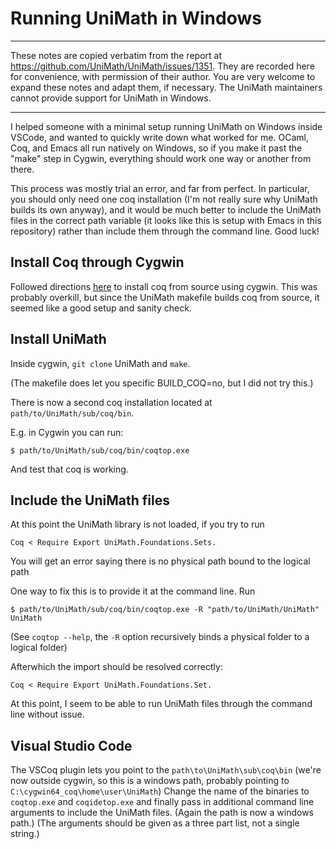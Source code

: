 Running UniMath in Windows
==========================


---

These notes are copied verbatim from the report at https://github.com/UniMath/UniMath/issues/1351. They are recorded here for convenience, with permission of their author. You are very welcome to expand these notes and adapt them, if necessary. The UniMath maintainers cannot provide support for UniMath in Windows.

---



I helped someone with a minimal setup running UniMath on Windows inside VSCode, and wanted to quickly write down what worked for me. OCaml, Coq, and Emacs all run natively on Windows, so if you make it past the "make" step in Cygwin, everything should work one way or another from there.

This process was mostly trial an error, and far from perfect. In particular, you should only need one coq installation (I'm not really sure why UniMath builds its own anyway), and it would be much better to include the UniMath files in the correct path variable (it looks like this is setup with Emacs in this repository) rather than include them through the command line. Good luck!


## Install Coq through Cygwin
Followed directions [here](https://github.com/coq/platform/blob/2021.02.1/README_Windows.md) to install coq from source using cygwin.
This was probably overkill, but since the UniMath makefile builds coq from source, it seemed like a good setup and sanity check.

## Install UniMath
Inside cygwin, `git clone` UniMath and `make`.

(The makefile does let you specific BUILD_COQ=no, but I did not try this.)

There is now a second coq installation located at `path/to/UniMath/sub/coq/bin`.

E.g. in Cygwin you can run:

```$ path/to/UniMath/sub/coq/bin/coqtop.exe```

And test that coq is working.

## Include the UniMath files
At this point the UniMath library is not loaded, if you try to run

```Coq < Require Export UniMath.Foundations.Sets.```

You will get an error saying there is no physical path bound to the logical path

One way to fix this is to provide it at the command line. Run

```$ path/to/UniMath/sub/coq/bin/coqtop.exe -R "path/to/UniMath/UniMath" UniMath```

(See `coqtop --help`, the `-R` option recursively binds a physical folder to a logical folder)

Afterwhich the import should be resolved correctly:

```Coq < Require Export UniMath.Foundations.Set.```

At this point, I seem to be able to run UniMath files through the command line without issue.

## Visual Studio Code
The VSCoq plugin lets you point to the `path\to\UniMath\sub\coq\bin` (we're now outside cygwin, so this is a windows path, probably pointing to `C:\cygwin64_coq\home\user\UniMath`)
Change the name of the binaries to `coqtop.exe` and `coqidetop.exe` and finally pass in additional command line arguments to include the UniMath files. (Again the path is now a windows path.) (The arguments should be given as a three part list, not a single string.)
